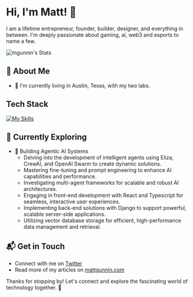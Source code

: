 # Hi, I'm Matt! 👋

I am a lifetime entrepreneur, founder, builder, designer, and everything in between. I'm deeply passionate about gaming, ai, web3 and esports to name a few. 

![mgunnin's Stats](https://github-readme-stats.vercel.app/api?username=mgunnin&theme=vue-dark&show_icons=true&hide_border=true&count_private=true)

## 🚀 About Me

- 🔭 I'm currently living in Austin, Texas, with my two labs.


## Tech Stack
[![My Skills](https://skillicons.dev/icons?i=aws,blender,codepen,css,discord,figma,firebase,gcp,git,github,graphql,html,ipfs,java,js,mysql,nextjs,nodejs,notion,ps,postgres,postman,py,react,redis,replit,supabase,solidity,tailwind,ts,vercel,vscode,webflow,Wordpress)](https://skillicons.dev)

## 🌱 Currently Exploring

- 🚀 Building Agentic AI Systems
  - Delving into the development of intelligent agents using Eliza, CrewAI, and OpenAI Swarm to create dynamic solutions.
  - Mastering fine-tuning and prompt engineering to enhance AI capabilities and performance.
  - Investigating multi-agent frameworks for scalable and robust AI architectures.
  - Engaging in front-end development with React and Typescript for seamless, interactive user experiences.
  - Implementing back-end solutions with Django to support powerful, scalable server-side applications.
  - Utilizing vector database storage for efficient, high-performance data management and retrieval.

## 📬 Get in Touch

- Connect with me on [Twitter](https://twitter.com/matthewgunnin)
- Read more of my articles on [mattgunnin.com](https://mattgunnin.com)

Thanks for stopping by! Let's connect and explore the fascinating world of technology together. 🚀
